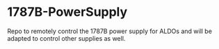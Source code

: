 # 1787B-PowerSupply
Repo to remotely control the 1787B power supply for ALDOs and will be adapted to control other supplies as well.
